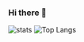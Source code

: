 ### Hi there 👋
![stats](https://github-readme-stats.vercel.app/api?username=tadaren&count_private=true&show_icons=true)
![Top Langs](https://github-readme-stats.vercel.app/api/top-langs/?username=tadaren)

<!--
**tadaren/tadaren** is a ✨ _special_ ✨ repository because its `README.md` (this file) appears on your GitHub profile.

Here are some ideas to get you started:

- 🔭 I’m currently working on ...
- 🌱 I’m currently learning ...
- 👯 I’m looking to collaborate on ...
- 🤔 I’m looking for help with ...
- 💬 Ask me about ...
- 📫 How to reach me: ...
- 😄 Pronouns: ...
- ⚡ Fun fact: ...
-->
